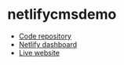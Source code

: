 # netlifycmsdemo

- [Code repository](https://github.com/Peter554/netlifycmsdemo)
- [Netlify dashboard](https://app.netlify.com/sites/peter554-netlifycmsdemo)
- [Live website](https://peter554-netlifycmsdemo.netlify.app)